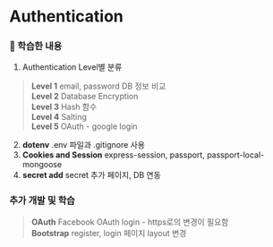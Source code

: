 # Authentication

### 💁 학습한 내용
1. Authentication Level별 분류
> **Level 1** email, password DB 정보 비교     
> **Level 2** Database Encryption    
> **Level 3** Hash 함수      
> **Level 4** Salting      
> **Level 5** OAuth - google login      

2. **dotenv** .env 파일과 .gitignore 사용
3. **Cookies and Session** express-session, passport, passport-local-mongoose
4. **secret add** secret 추가 페이지, DB 연동

### 추가 개발 및 학습
> **OAuth** Facebook OAuth login - https로의 변경이 필요함    
> **Bootstrap** register, login 페이지 layout 변경       
